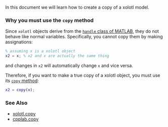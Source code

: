 In this document we will learn how to create a copy of a xolotl model. 

### Why you must use the `copy` method

Since `xolotl` objects derive from the [`handle` class of MATLAB](https://www.mathworks.com/help/matlab/matlab_oop/handle-objects.html), they do not behave like normal variables. Specifically, you cannot copy them by making assignations:

```matlab
% assuming x is a xolotl object
x2 = x; % x2 and x are actually the same thing
```

and changes in `x2` will automatically change `x` and vice versa.

Therefore, if you want to make a true copy of a xolotl object, you must use its [`copy` method](https://xolotl.readthedocs.io/en/master/reference/xolotl-methods/#copy):

```matlab
x2 = copy(x);
```

### See Also


* [xolotl.copy](https://xolotl.readthedocs.io/en/master/reference/xolotl-methods/#copy)
* [cpplab.copy](https://xolotl.readthedocs.io/en/master/reference/cpplab-methods/#copy)